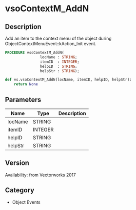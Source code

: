 # vsoContextM_AddN

## Description
Add an item to the context menu of the object during ObjectContextMenuEvent::kAction_Init event.

```pascal
PROCEDURE vsoContextM_AddN(
				locName : STRING;
				itemID  : INTEGER;
				helpID  : STRING;
				helpStr : STRING);
```

```python
def vs.vsoContextM_AddN(locName, itemID, helpID, helpStr):
    return None
```

## Parameters
|Name|Type|Description|
|---|---|---|
|locName|STRING|   |
|itemID|INTEGER|   |
|helpID|STRING|   |
|helpStr|STRING|   |

## Version
Availability: from Vectorworks 2017

## Category
* Object Events

